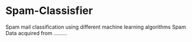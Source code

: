 # Spam-Classisfier
Spam mail classification using different machine learning algorithms
Spam Data acquired from .........
